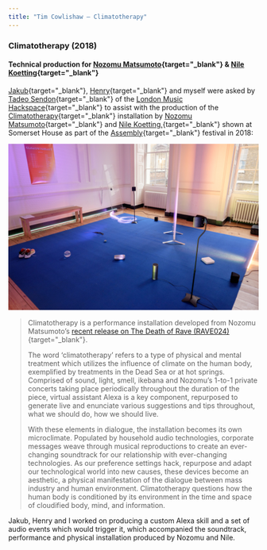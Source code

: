 ```yaml
---
title: "Tim Cowlishaw — Climatotherapy"
---
```


### Climatotherapy (2018)
#### Technical production for [Nozomu Matsumoto](https://soundcloud.com/nozomu-matsumoto){target="_blank"} & [Nile Koetting](https://nileshaw.org/){target="_blank"}

[Jakub](https://fiala.uk/){target="_blank"}, [Henry](https://prehensile.tumblr.com/){target="_blank"} and myself were asked by [Tadeo Sendon](http://www.tadeosendon.com){target="_blank"} of the [London Music Hackspace](http://musichackspace.org/){target="_blank"} to assist with the production of the [Climatotherapy](https://www.somersethouse.org.uk/whats-on/assembly/nozomu-matsumoto-nile-koetting-climatotherapy){target="_blank"} installation by [Nozomu Matsumoto](https://soundcloud.com/nozomu-matsumoto){target="_blank"} and [Nile Koetting,](http://nileshaw.org/){target="_blank"} shown at Somerset House as part of the [Assembly](https://www.somersethouse.org.uk/whats-on/assembly){target="_blank"} festival in 2018:

![A gallery space with a blue rug, upon which are a series of objects, including an amazon alexa, a crystal globe, a pair of sports shoes, a bunch of fibre optics, a bluetooth speaker and a standing lamp](/assets/img/climatotherapy.jpg)

> Climatotherapy is a performance installation developed from Nozomu Matsumoto’s [recent release on The Death of Rave (RAVE024)](https://boomkat.com/products/climatotherapy){target="_blank"}.  
>
> The word ‘climatotherapy’ refers to a type of physical and mental treatment which utilizes the influence of climate on the human body, exemplified by treatments in the Dead Sea or at hot springs. Comprised of sound, light, smell, ikebana and Nozomu’s 1-to-1 private concerts taking place periodically throughout the duration of the piece, virtual assistant Alexa is a key component, repurposed to generate live and enunciate various suggestions and tips throughout, what we should do, how we should live.
>
> With these elements in dialogue, the installation becomes its own microclimate. Populated by household audio technologies, corporate messages weave through musical reproductions to create an ever-changing soundtrack for our relationship with ever-changing technologies. As our preference settings hack, repurpose and adapt our technological world into new causes, these devices become an aesthetic, a physical manifestation of the dialogue between mass industry and human environment. Climatotherapy questions how the human body is conditioned by its environment in the time and space of cloudified body, mind, and information.

Jakub, Henry and I worked on producing a custom Alexa skill and a set of audio events which would trigger it, which accompanied the soundtrack, performance and physical installation produced by Nozomu and Nile.
